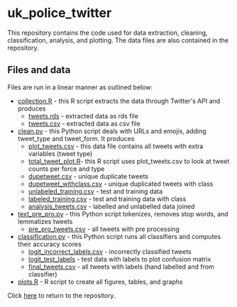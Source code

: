 # uk_police_twitter

This repository contains the code used for data extraction, cleaning, classification, analysis, and plotting. The data files are also contained in the repository.

## Files and data 

Files are run in a linear manner as outlined below:

- [collection.R](collection.R) - this R script extracts the data through Twitter's API and produces
    - [tweets.rds](tweets.rds) - extracted data as rds file
    - [tweets.csv](tweets.csv) - extracted data as csv file
- [clean.py](clean.py) - this Python script deals with URLs and emojis, adding tweet_type and tweet_form. It produces
    - [plot_tweets.csv](plot_tweets.csv) - this data file contains all tweets with extra variables (tweet type)
    - [total_tweet_plot.R](total_tweet_plot.R)- this R script uses plot_tweets.csv to look at tweet counts per force and type
    - [dupetweet.csv](dupetweet.csv) - unique duplicate tweets 
    - [dupetweet_withclass.csv](dupetweet_withclass.csv) - unique duplicated tweets with class 
    - [unlabeled_training.csv](unlabeled_training.csv) - test and training data
    - [labeled_training.csv](labeled_training.csv) - test and training data with class
    - [analysis_tweets.csv](analysis_tweets.csv) - labelled and unlabelled data joined 
- [text_pre_pro.py](text_pre_pro.py) - this Python script tokenizes, removes stop words, and lemmatizes tweets
    - [pre_pro_tweets.csv](pre_pro_tweets.csv) - all tweets with pre processing 
- [classification.py](classification.py) - this Python script runs all classifiers and computes their accuracy scores
    - [logit_incorrect_labels.csv](logit_incorrect_labels.csv) - incorrectly classified tweets 
    - [logit_test_labels](logit_test_labels) - test data with labels to plot confusion matrix
    - [final_tweets.csv](final_tweets.csv) - all tweets with labels (hand labelled and from classifier)
- [plots.R](plots.R) - R script to create all figures, tables, and graphs 


Click [here](https://github.com/erica-kane/uk_police_twitter) to return to the repository.
